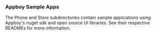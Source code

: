 ### Appboy Sample Apps

The Phone and Store subdirectories contain sample applications using Appboy's nuget sdk and open source UI libraries.  See their respective READMEs for more information.
